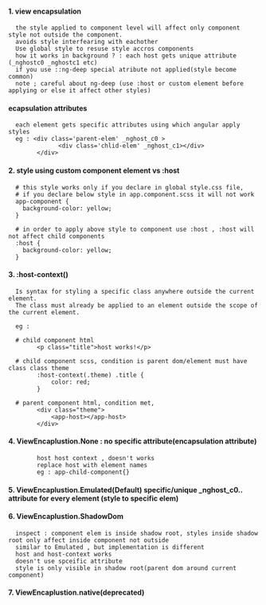 #### 1. view encapsulation

      the style applied to component level will affect only component style not outside the component. 
      avoids style interfearing with eachother
      Use global style to resuse style accros components
      how it works in background ? : each host gets unique attribute (_nghostc0 _nghostc1 etc) 
      if you use ::ng-deep special atribute not applied(style become common) 
      note ; careful about ng-deep (use :host or custom element before applying or else it affect other styles)
      
#### ecapsulation attributes

      each element gets specific attributes using which angular apply styles
      eg : <div class='parent-elem' _nghost_c0 >
                  <div class='chlid-elem' _nghost_c1></div>
            </div>
                  
#### 2. style using custom component element vs :host 
      
      # this style works only if you declare in global style.css file, 
      # if you declare below style in app.component.scss it will not work
      app-component {
        background-color: yellow;
      }
      
      # in order to apply above style to component use :host , :host will not affect child components
      :host {
        background-color: yellow;
      }


#### 3. :host-context()

      Is syntax for styling a specific class anywhere outside the current element. 
      The class must already be applied to an element outside the scope of the current element.

      eg : 

      # child component html
            <p class="title">host works!</p>

      # child component scss, condition is parent dom/element must have class class theme
            :host-context(.theme) .title {
                color: red;
            }

      # parent component html, condition met,
            <div class="theme">
                <app-host></app-host>
            </div>

      


#### 4. ViewEncaplustion.None :  no specific attribute(encapsulation attribute)

            host host context , doesn't works
            replace host with element names
            eg : app-child-component{}
            
#### 5. ViewEncaplustion.Emulated(Default)  specific/unique _nghost_c0.. attribute for every element (style to specific elem)

#### 6. ViewEncaplustion.ShadowDom 

      inspect : component elem is inside shadow root, styles inside shadow root only affect inside component not outside 
      similar to Emulated , but implementation is different
      host and host-context works
      doesn't use spceific attribute
      style is only visible in shadow root(parent dom around current component)

#### 7. ViewEncaplustion.native(deprecated)
